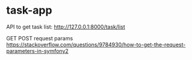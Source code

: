 # task-app
API to get task list:
http://127.0.0.1:8000/task/list

GET POST request params
https://stackoverflow.com/questions/9784930/how-to-get-the-request-parameters-in-symfony2
